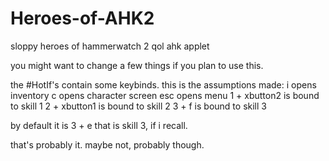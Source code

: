 # Heroes-of-AHK2
sloppy heroes of hammerwatch 2 qol ahk applet

you might want to change a few things if you plan to use this.

the #HotIf's contain some keybinds. this is the assumptions made:
i opens inventory
c opens character screen
esc opens menu
1 + xbutton2 is bound to skill 1
2 + xbutton1 is bound to skill 2
3 + f is bound to skill 3

by default it is 3 + e that is skill 3, if i recall.

that's probably it. maybe not, probably though.
